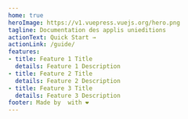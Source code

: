 ```yaml
---
home: true
heroImage: https://v1.vuepress.vuejs.org/hero.png
tagline: Documentation des applis unieditions
actionText: Quick Start →
actionLink: /guide/
features:
- title: Feature 1 Title
  details: Feature 1 Description
- title: Feature 2 Title
  details: Feature 2 Description
- title: Feature 3 Title
  details: Feature 3 Description
footer: Made by  with ❤️
---
```

